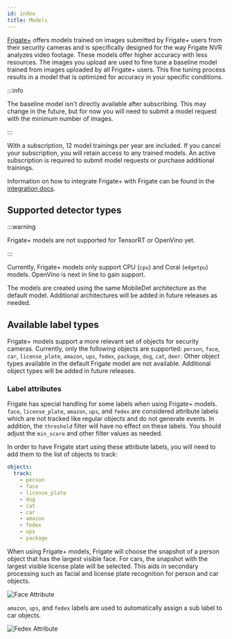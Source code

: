 ```yaml
---
id: index
title: Models
---
```


<a href="https://plus.frigate.video" target="_blank" rel="nofollow">Frigate+</a> offers models trained on images submitted by Frigate+ users from their security cameras and is specifically designed for the way Frigate NVR analyzes video footage. These models offer higher accuracy with less resources. The images you upload are used to fine tune a baseline model trained from images uploaded by all Frigate+ users. This fine tuning process results in a model that is optimized for accuracy in your specific conditions.

:::info

The baseline model isn't directly available after subscribing. This may change in the future, but for now you will need to submit a model request with the minimum number of images.

:::

With a subscription, 12 model trainings per year are included. If you cancel your subscription, you will retain access to any trained models. An active subscription is required to submit model requests or purchase additional trainings.

Information on how to integrate Frigate+ with Frigate can be found in the [integration docs](../integrations/plus.md).

## Supported detector types

:::warning

Frigate+ models are not supported for TensorRT or OpenVino yet.

:::

Currently, Frigate+ models only support CPU (`cpu`) and Coral (`edgetpu`) models. OpenVino is next in line to gain support.

The models are created using the same MobileDet architecture as the default model. Additional architectures will be added in future releases as needed.

## Available label types

Frigate+ models support a more relevant set of objects for security cameras. Currently, only the following objects are supported: `person`, `face`, `car`, `license_plate`, `amazon`, `ups`, `fedex`, `package`, `dog`, `cat`, `deer`. Other object types available in the default Frigate model are not available. Additional object types will be added in future releases.

### Label attributes

Frigate has special handling for some labels when using Frigate+ models. `face`, `license_plate`, `amazon`, `ups`, and `fedex` are considered attribute labels which are not tracked like regular objects and do not generate events. In addition, the `threshold` filter will have no effect on these labels. You should adjust the `min_score` and other filter values as needed.

In order to have Frigate start using these attribute labels, you will need to add them to the list of objects to track:

```yaml
objects:
  track:
    - person
    - face
    - license_plate
    - dog
    - cat
    - car
    - amazon
    - fedex
    - ups
    - package
```

When using Frigate+ models, Frigate will choose the snapshot of a person object that has the largest visible face. For cars, the snapshot with the largest visible license plate will be selected. This aids in secondary processing such as facial and license plate recognition for person and car objects.

![Face Attribute](/img/plus/attribute-example-face.jpg)

`amazon`, `ups`, and `fedex` labels are used to automatically assign a sub label to car objects.

![Fedex Attribute](/img/plus/attribute-example-fedex.jpg)
